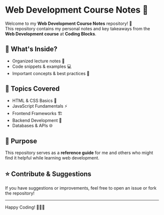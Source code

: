 # Web Development Course Notes 📖

Welcome to my **Web Development Course Notes** repository! 🚀  
This repository contains my personal notes and key takeaways from the **Web Development course** at **Coding Blocks**.

## 📌 What's Inside?
- Organized lecture notes 📝
- Code snippets & examples 💻
- Important concepts & best practices 🌟

## 📂 Topics Covered 
- HTML & CSS Basics 🎨
- JavaScript Fundamentals ⚡
- Frontend Frameworks 🏗️
- Backend Development 🔧
- Databases & APIs 🌐

## 🎯 Purpose
This repository serves as a **reference guide** for me and others who might find it helpful while learning web development.

## ⭐ Contribute & Suggestions
If you have suggestions or improvements, feel free to open an issue or fork the repository!

---

Happy Coding! 🚀👨‍💻
